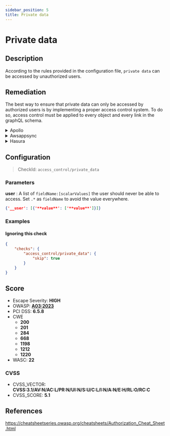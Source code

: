 ```yaml
---
sidebar_position: 5
title: Private data
---
```


# Private data

## Description

According to the rules provided in the configuration file, `private data` can be accessed by unauthorized users.

## Remediation

The best way to ensure that private data can only be accessed by authorized users is by implementing a proper access control system.
To do so, access control must be applied to every object and every link in the graphQL schema.


<details>
    <summary>Apollo</summary>

See [Apollo's Access Control documentation](https://www.apollographql.com/docs/apollo-server/security/authentication/#in-resolvers).
For large scale applications, you'll want to use a specific package like [GraphQL Shield](https://github.com/maticzav/graphql-shield) for quick and easy Access Control management.


</details>

<details>
    <summary>Awsappsync</summary>

Appsync provides several methods for protecting critical information.
- To learn more on implementing fine-grained access control, head over to https://docs.aws.amazon.com/appsync/latest/devguide/security-authz.html#fine-grained-access-control.


</details>

<details>
    <summary>Hasura</summary>

See Hasura's detailed [documentation for Authorization Management](https://hasura.io/docs/latest/graphql/core/auth/authorization/permission-rules/).


</details>

## Configuration

> CheckId: `access_control/private_data`

### Parameters


**user** : A list of `fieldName:[scalarValues]` the user should never be able to access. Set `.*` as `fieldName` to avoid the value everywhere.

```json
{'__user': [{'**value**': ['**value**']}]}
```




### Examples


#### Ignoring this check

```json
{
    "checks": {
        "access_control/private_data": {
            "skip": true
        }
    }
}
```




## Score

- Escape Severity: **<span className="high-severity">HIGH</span>**
- OWASP: **[A03:2023](https://github.com/OWASP/API-Security/blob/master/2023/en/src/0xa3-broken-object-property-level-authorization.md)**
- PCI DSS: **6.5.8**
- CWE
  - **200**
  - **201**
  - **284**
  - **668**
  - **1198**
  - **1212**
  - **1220**
- WASC: **22**



### CVSS

- CVSS_VECTOR: **CVSS:3.1/AV:N/AC:L/PR:N/UI:N/S:U/C:L/I:N/A:N/E:H/RL:O/RC:C**
- CVSS_SCORE: **5.1**

## References

https://cheatsheetseries.owasp.org/cheatsheets/Authorization_Cheat_Sheet.html
